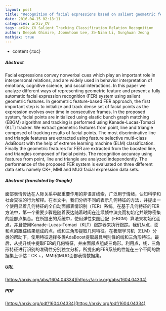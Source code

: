 ```yaml
---
layout: post
title: "Recognition of facial expressions based on salient geometric features and support vector machines"
date: 2016-04-15 02:18:11
categories: arXiv_CV
tags: arXiv_CV Salient Tracking Classification Relation Recognition
author: Deepak Ghimire, Joonwhoan Lee, Ze-Nian Li, Sunghwan Jeong
mathjax: true
---
```


* content
{:toc}

##### Abstract
Facial expressions convey nonverbal cues which play an important role in interpersonal relations, and are widely used in behavior interpretation of emotions, cognitive science, and social interactions. In this paper we analyze different ways of representing geometric feature and present a fully automatic facial expression recognition (FER) system using salient geometric features. In geometric feature-based FER approach, the first important step is to initialize and track dense set of facial points as the expression evolves over time in consecutive frames. In the proposed system, facial points are initialized using elastic bunch graph matching (EBGM) algorithm and tracking is performed using Kanade-Lucas-Tomaci (KLT) tracker. We extract geometric features from point, line and triangle composed of tracking results of facial points. The most discriminative line and triangle features are extracted using feature selective multi-class AdaBoost with the help of extreme learning machine (ELM) classification. Finally the geometric features for FER are extracted from the boosted line, and triangles composed of facial points. The recognition accuracy using features from point, line and triangle are analyzed independently. The performance of the proposed FER system is evaluated on three different data sets: namely CK+, MMI and MUG facial expression data sets.

##### Abstract (translated by Google)
面部表情传达在人际关系中起重要作用的非语言线索，广泛用于情绪，认知科学和社会交往的行为解释。在本文中，我们分析不同的表示几何特征的方法，并提出一个使用显着几何特征的全自动面部表情识别（FER）系统。在基于几何特征的FER方法中，第一个重要步骤是随着表达随着时间在连续帧中演变而初始化并跟踪密集的脸部点集合。在所提出的系统中，使用弹性束图匹配（EBGM）算法来初始化面点，并且使用Kanade-Lucas-Tomaci（KLT）跟踪器来执行跟踪。我们从点，面和点的跟踪结果组成的点，线和三角形提取几何特征。在极限学习机（ELM）分类的帮助下，使用特征选择多类AdaBoost提取最具判别性的线和三角形特征。最后，从提升线中提取FER的几何特征，并由面部点组成三角形。利用点，线，三角形特征进行识别的准确性分别独立分析。所提出的FER系统的性能在三个不同的数据集上评估：CK +，MMI和MUG面部表情数据集。

##### URL
[https://arxiv.org/abs/1604.04334](https://arxiv.org/abs/1604.04334)

##### PDF
[https://arxiv.org/pdf/1604.04334](https://arxiv.org/pdf/1604.04334)

